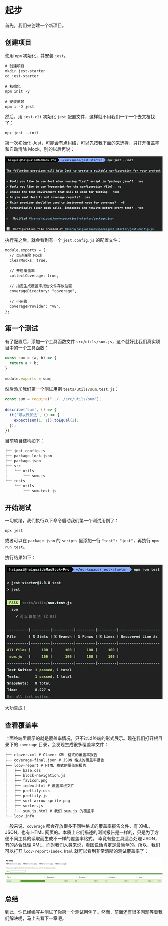 # 起步

首先，我们来创建一个新项目。

## 创建项目

使用 `npm` 初始化，并安装 `jest`。

```shell
# 创建项目
mkdir jest-starter
cd jest-starter

# 初始化
npm init -y

# 安装依赖
npm i -D jest
```

然后，用 `jest-cli` 初始化 `jest` 配置文件，这样就不用我们一个一个去文档找了：

```shell
npx jest --init
```

第一次初始化 Jest，可能会有点纠结，可以先按我下面的来选择，只打开覆盖率和自动清除 Mock，别的以后再说：

![](jest-config.png)

执行完之后，就会看到有一个 `jest.config.js` 的配置文件：

```shell
module.exports = {
  // 自动清除 Mock
  clearMocks: true,

  // 开启覆盖率
  collectCoverage: true,

  // 指定生成覆盖率报告文件存放位置
  coverageDirectory: "coverage",

  // 不用管
  coverageProvider: "v8",
};
```

## 第一个测试

有了配置后，添加一个工具函数文件 `src/utils/sum.js`，这个就好比我们真实项目中的一个工具函数：

```js
const sum = (a, b) => {
  return a + b;
}

module.exports = sum;
```

然后添加我们第一个测试用例 `tests/utils/sum.test.js`：

```js
const sum = require("../../src/utils/sum");

describe('sum', () => {
  it('可以做加法', () => {
    expect(sum(1, 1)).toEqual(2);
  });
})
```

目前项目结构如下：

```
├── jest.config.js
├── package-lock.json
├── package.json
├── src
│   └── utils
│       └── sum.js
└── tests
    └── utils
        └── sum.test.js
```

## 开始测试

一切就绪，我们执行以下命令启动我们第一个测试用例了：

```shell
npx jest
```

或者可以在 `package.json` 的 `scripts` 里添加一行 `"test": "jest"`，再执行 `npm run test`。

执行结果如下：

![](test-result.png)

大功告成！

## 查看覆盖率

上面终端里展示的就是覆盖率情况，只不过以终端的形式展示。现在我们打开根目录下的 `coverage` 目录，会发现生成很多覆盖率文件：

```
├── clover.xml # Clover XML 格式的覆盖率报告
├── coverage-final.json # JSON 格式的覆盖率报告
├── lcov-report # HTML 格式的覆盖率报告
│   ├── base.css
│   ├── block-navigation.js
│   ├── favicon.png
│   ├── index.html # 覆盖率根文件
│   ├── prettify.css
│   ├── prettify.js
│   ├── sort-arrow-sprite.png
│   ├── sorter.js
│   └── sum.js.html # 我们 sum.js 的覆盖率
└── lcov.info
```

一般来说，`coverage` 都会存放很多不同种格式的覆盖率报告文件，有 XML，JSON，也有 HTML 网页的。本质上它们描述的测试报告是一样的，只是为了方便不同工具的读取而生成不一样的覆盖率格式。
毕竟有些工具适合处理 JSON，有的适合处理 XML，而对我们人类来说，看图说话肯定是最简单的。所以，我们可以打开 `lcov-report/index.html` 就可以看到非常清晰的测试覆盖率了：

![](coverage.png)

## 总结

到此，你已经编写并测试了你第一个测试用例了。然而，前面还有很多问题等着我们解决呢，马上去看下一章吧。
